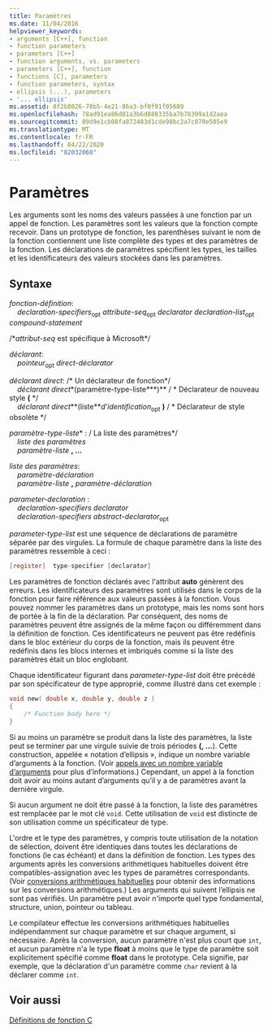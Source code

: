 ```yaml
---
title: Paramètres
ms.date: 11/04/2016
helpviewer_keywords:
- arguments [C++], function
- function parameters
- parameters [C++]
- function arguments, vs. parameters
- parameters [C++], function
- functions [C], parameters
- function parameters, syntax
- ellipsis (...), parameters
- '... ellipsis'
ms.assetid: 8f2b8026-78b5-4e21-86a3-bf0f91f05689
ms.openlocfilehash: 78ad91ea86d81a3b6d888335ba7b78399a1d2aea
ms.sourcegitcommit: 89d9e1cb08fa872483d1cde98bc2a7c870e505e9
ms.translationtype: MT
ms.contentlocale: fr-FR
ms.lasthandoff: 04/22/2020
ms.locfileid: "82032068"
---
```

# <a name="parameters"></a>Paramètres

Les arguments sont les noms des valeurs passées à une fonction par un appel de fonction. Les paramètres sont les valeurs que la fonction compte recevoir. Dans un prototype de fonction, les parenthèses suivant le nom de la fonction contiennent une liste complète des types et des paramètres de la fonction. Les déclarations de paramètres spécifient les types, les tailles et les identificateurs des valeurs stockées dans les paramètres.

## <a name="syntax"></a>Syntaxe

*fonction-définition*:<br/>
&nbsp;&nbsp;&nbsp;&nbsp;*declaration-specifiers*<sub>opt</sub> *attribute-seq*<sub>opt</sub> *declarator* *declaration-list*<sub>opt</sub> *compound-statement*

/\**attribut-seq* est spécifique à Microsoft\*/

*déclarant*:<br/>
&nbsp;&nbsp;&nbsp;&nbsp;*pointeur*<sub>opt</sub> *direct-déclarator*

*déclarant direct*: /\* Un déclarateur de fonction\*/<br/>
&nbsp;&nbsp;&nbsp;&nbsp;*déclarant direct**(paramètre-type-liste***)**  / \* Déclarateur de nouveau style **(**      \*/<br/>
&nbsp;&nbsp;&nbsp;&nbsp;*déclarant direct***(liste***d’identification*<sub>opt</sub> **)**  / \* Déclarateur de style obsolète    \*/

*paramètre-type-liste*\* : / La liste des paramètres\*/<br/>
&nbsp;&nbsp;&nbsp;&nbsp;*liste des paramètres* <br/>
&nbsp;&nbsp;&nbsp;&nbsp;*paramètre-liste* **, ...**

*liste des paramètres*:<br/>
&nbsp;&nbsp;&nbsp;&nbsp;*paramètre-déclaration*<br/>
&nbsp;&nbsp;&nbsp;&nbsp;*paramètre-liste* **,**  *paramètre-déclaration*

*parameter-declaration* :<br/>
&nbsp;&nbsp;&nbsp;&nbsp;*declaration-specifiers* *declarator*<br/>
&nbsp;&nbsp;&nbsp;&nbsp;*declaration-specifiers* *abstract-declarator*<sub>opt</sub>

*parameter-type-list* est une séquence de déclarations de paramètre séparée par des virgules. La formule de chaque paramètre dans la liste des paramètres ressemble à ceci :

```C
[register]  type-specifier [declarator]
```

Les paramètres de fonction déclarés avec l'attribut **auto** génèrent des erreurs. Les identificateurs des paramètres sont utilisés dans le corps de la fonction pour faire référence aux valeurs passées à la fonction. Vous pouvez nommer les paramètres dans un prototype, mais les noms sont hors de portée à la fin de la déclaration. Par conséquent, des noms de paramètres peuvent être assignés de la même façon ou différemment dans la définition de fonction. Ces identificateurs ne peuvent pas être redéfinis dans le bloc extérieur du corps de la fonction, mais ils peuvent être redéfinis dans les blocs internes et imbriqués comme si la liste des paramètres était un bloc englobant.

Chaque identificateur figurant dans *parameter-type-list* doit être précédé par son spécificateur de type approprié, comme illustré dans cet exemple :

```C
void new( double x, double y, double z )
{
    /* Function body here */
}
```

Si au moins un paramètre se produit dans la liste des paramètres, la liste peut se terminer par une virgule suivie de trois périodes **(, ...**). Cette construction, appelée « notation d’ellipsis », indique un nombre variable d’arguments à la fonction. (Voir [appels avec un nombre variable d’arguments](../c-language/calls-with-a-variable-number-of-arguments.md) pour plus d’informations.) Cependant, un appel à la fonction doit avoir au moins autant d’arguments qu’il y a de paramètres avant la dernière virgule.

Si aucun argument ne doit être passé à la fonction, la liste des paramètres est remplacée par le mot clé `void`. Cette utilisation de `void` est distincte de son utilisation comme un spécificateur de type.

L'ordre et le type des paramètres, y compris toute utilisation de la notation de sélection, doivent être identiques dans toutes les déclarations de fonctions (le cas échéant) et dans la définition de fonction. Les types des arguments après les conversions arithmétiques habituelles doivent être compatibles-assignation avec les types de paramètres correspondants. (Voir [conversions arithmétiques habituelles](../c-language/usual-arithmetic-conversions.md) pour obtenir des informations sur les conversions arithmétiques.) Les arguments qui suivent l’ellipsis ne sont pas vérifiés. Un paramètre peut avoir n'importe quel type fondamental, structure, union, pointeur ou tableau.

Le compilateur effectue les conversions arithmétiques habituelles indépendamment sur chaque paramètre et sur chaque argument, si nécessaire. Après la conversion, aucun paramètre n'est plus court que `int`, et aucun paramètre n'a le type **float** à moins que le type de paramètre soit explicitement spécifié comme **float** dans le prototype. Cela signifie, par exemple, que la déclaration d'un paramètre comme `char` revient à la déclarer comme `int`.

## <a name="see-also"></a>Voir aussi

[Définitions de fonction C](../c-language/c-function-definitions.md)
